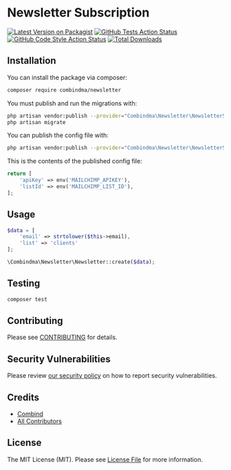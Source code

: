 # Newsletter Subscription

[![Latest Version on Packagist](https://img.shields.io/packagist/v/combindma/newsletter.svg?style=flat-square)](https://packagist.org/packages/combindma/newsletter)
[![GitHub Tests Action Status](https://img.shields.io/github/workflow/status/combindma/newsletter/run-tests?label=tests)](https://github.com/combindma/newsletter/actions?query=workflow%3ATests+branch%3Amaster)
[![GitHub Code Style Action Status](https://img.shields.io/github/workflow/status/combindma/newsletter/Check%20&%20fix%20styling?label=code%20style)](https://github.com/combindma/newsletter/actions?query=workflow%3A"Check+%26+fix+styling"+branch%3Amaster)
[![Total Downloads](https://img.shields.io/packagist/dt/combindma/newsletter.svg?style=flat-square)](https://packagist.org/packages/combindma/newsletter)

## Installation

You can install the package via composer:

```bash
composer require combindma/newsletter
```

You must publish and run the migrations with:

```bash
php artisan vendor:publish --provider="Combindma\Newsletter\NewsletterServiceProvider" --tag="newsletter-migrations"
php artisan migrate
```

You can publish the config file with:
```bash
php artisan vendor:publish --provider="Combindma\Newsletter\NewsletterServiceProvider" --tag="newsletter-config"
```

This is the contents of the published config file:

```php
return [
    'apiKey' => env('MAILCHIMP_APIKEY'),
    'listId' => env('MAILCHIMP_LIST_ID'),
];
```

## Usage

```php
$data = [  
    'email' => strtolower($this->email),
    'list' => 'clients'
];

\Combindma\Newsletter\Newsletter::create($data);
```

## Testing

```bash
composer test
```

## Contributing

Please see [CONTRIBUTING](.github/CONTRIBUTING.md) for details.

## Security Vulnerabilities

Please review [our security policy](../../security/policy) on how to report security vulnerabilities.

## Credits

- [Combind](https://github.com/combindma)
- [All Contributors](../../contributors)

## License

The MIT License (MIT). Please see [License File](LICENSE.md) for more information.
